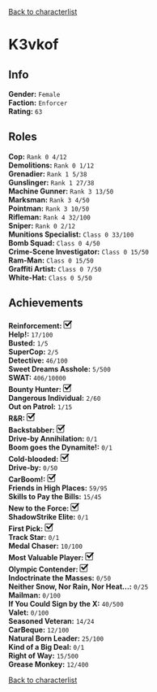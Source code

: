 [Back to characterlist](../Overview.md)

# K3vkof

## Info

**Gender:**	`Female`  
**Faction:**	`Enforcer`  
**Rating:**	`63`  

## Roles

**Cop:**	`Rank 0 4/12`  
**Demolitions:**	`Rank 0 1/12`  
**Grenadier:**	`Rank 1 5/38`  
**Gunslinger:**	`Rank 1 27/38`  
**Machine Gunner:**	`Rank 3 13/50`  
**Marksman:**	`Rank 3 4/50`  
**Pointman:**	`Rank 3 10/50`  
**Rifleman:**	`Rank 4 32/100`  
**Sniper:**	`Rank 0 2/12`  
**Munitions Specialist:**	`Class 0 33/100`  
**Bomb Squad:**	`Class 0 4/50`  
**Crime-Scene Investigator:**	`Class 0 15/50`  
**Ram-Man:**	`Class 0 15/50`  
**Graffiti Artist:**	`Class 0 7/50`  
**White-Hat:**	`Class 0 5/50`  

## Achievements

**Reinforcement:**	![Check](../../Images/check.png)  
**Help!:**	`17/100`  
**Busted:**	`1/5`  
**SuperCop:**	`2/5`  
**Detective:**	`46/100`  
**Sweet Dreams Asshole:**	`5/500`  
**SWAT:**	`406/10000`  
**Bounty Hunter:**	![Check](../../Images/check.png)  
**Dangerous Individual:**	`2/60`  
**Out on Patrol:**	`1/15`  
**R&R:**	![Check](../../Images/check.png)  
**Backstabber:**	![Check](../../Images/check.png)  
**Drive-by Annihilation:**	`0/1`  
**Boom goes the Dynamite!:**	`0/1`  
**Cold-blooded:**	![Check](../../Images/check.png)  
**Drive-by:**	`0/50`  
**CarBoom!:**	![Check](../../Images/check.png)  
**Friends in High Places:**	`59/95`  
**Skills to Pay the Bills:**	`15/45`  
**New to the Force:**	![Check](../../Images/check.png)  
**ShadowStrike Elite:**	`0/1`  
**First Pick:**	![Check](../../Images/check.png)  
**Track Star:**	`0/1`  
**Medal Chaser:**	`10/100`  
**Most Valuable Player:**	![Check](../../Images/check.png)  
**Olympic Contender:**	![Check](../../Images/check.png)  
**Indoctrinate the Masses:**	`0/50`  
**Neither Snow, Nor Rain, Nor Heat...:**	`0/25`  
**Mailman:**	`0/100`  
**If You Could Sign by the X:**	`40/500`  
**Valet:**	`0/100`  
**Seasoned Veteran:**	`14/24`  
**CarBeque:**	`12/100`  
**Natural Born Leader:**	`25/100`  
**Kind of a Big Deal:**	`0/1`  
**Right of Way:**	`15/500`  
**Grease Monkey:**	`12/400`  

[Back to characterlist](../Overview.md)
